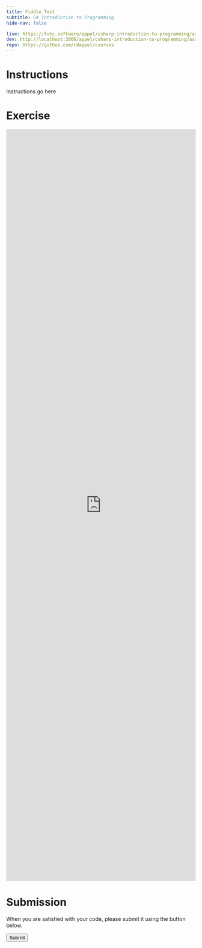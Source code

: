 ```yaml
---
title: Fiddle Test
subtitle: C# Introduction to Programming
hide-nav: false

live: https://fvtc.software/appel/csharp-introduction-to-programming/assignments/fiddle-test
dev: http://localhost:3006/appel/csharp-introduction-to-programming/assignments/fiddle-test
repo: https://github.com/rdappel/courses
---
```


# Instructions

Instructions go here

<details open style="display: none;">
	<summary class="video">Show/Hide Video</summary>
	<div class="video-container">
		<iframe src="https://www.youtube.com/embed/" width="100%" height="100%" frameborder="0"
			allowfullscreen allow="accelerometer; autoplay; encrypted-media; gyroscope; picture-in-picture">
		</iframe>
	</div>
</details>

# Exercise

<iframe width="100%" height="500px" src="https://dotnetfiddle.net/Widget/F177TF" frameborder="0" style="min-height: 50vh;"></iframe>

# Submission

When you are satisfied with your code, please submit it using the button below.

<div class="exercise-submission">
    <button type="button" class="submit-button">Submit</button>
</div>
